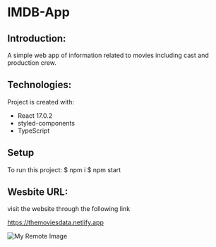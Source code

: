 # IMDB-App

## Introduction:

A simple web app of information related to movies including cast and production crew.

## Technologies:

Project is created with:

- React 17.0.2
- styled-components
- TypeScript

## Setup

To run this project:
$ npm i
$ npm start

## Wesbite URL:

visit the website through the following link

https://themoviesdata.netlify.app


![My Remote Image](https://lh3.googleusercontent.com/6ZgKkwOo_rrnQeIJV9KERASAdQ2V4PZRZPOyAJpz9IqumawkqAn4idYvrJxzQSr222soyRAErYM-Cp-MnMcgYAMQAmClDlE3C-yDtT83Aygd7IniOZ2eyM3T3TkMwOVWeoIaxz4DYPD-8OAWtI5_-ugyCaaws1N3bdF6R-eCtOEs5Ed9IRVxmJIhYgzjlIl0GSz2F8puVEzIYgPfFGNyxBEwr3V66POKVN89uCSbq5DV8f6yI5axnuTW1lK_sG9sbUE3rkqybx2hscyqsxge5lASwxlciWOtAsOXyrCNC_d_bTMdpqjSCwStFlqPtLT3VlUR7YGdLuvY1MtvRdVQ2pL44Y0U0yK_VMqSSiIYkVQXXPjvAOFvwRmY51Yi7xTdUBauwwlT-USu_fadwtCCSHXALC1QMRHtEBxQmz0ScC7TK_xtB5IzGdypJVN1MsvKSLDPQ_Q0yvQ3hfO-RhgoKQtWnwo1zo4jIJZ6ITSz_jLlPlpKezMbNLZH4ARV4UoU7HwLKnkm2yZdZw8zFZZEkDEBzlK3VcNpGnmij17iiX4yttq9AksCJ9502aMr9v4u6wa-eMKzrZvBdA4hExkFEFLJqAMslMsTk5LezPgUdneuydc8Rat06ZFWYjB-r4Cy4igk-gGEmtWOH9TjDzOg7iaLQxDlOQ_ZwIdvSRb_Nh9ikoS0gf4lpjQ2gr-oXj5sxkFAXgz3l9WCus_LtVroeTVR8VSh6ip8uACWHfT-lB0kr8ZFlIAplsE38HDe48v82F9zZ_YJUBKDLOyqzhT413pzVUax=w2880-h1600-no?authuser=0)
